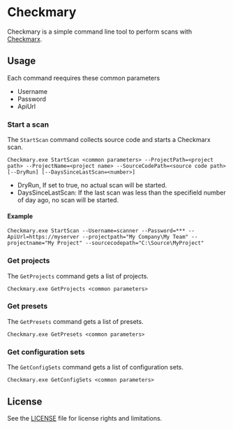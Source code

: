 # Checkmary

Checkmary is a simple command line tool to perform scans with [Checkmarx](https://www.checkmarx.com).

## Usage

Each command reequires these common parameters

* Username
* Password
* ApiUrl

### Start a scan

The `StartScan` command collects source code and starts a Checkmarx scan.

    Checkmary.exe StartScan <common parameters> --ProjectPath=<project path> --ProjectName=<project name> --SourceCodePath=<source code path> [--DryRun] [--DaysSinceLastScan=<number>]

* DryRun, If set to true, no actual scan will be started.
* DaysSinceLastScan: If the last scan was less than the specifield number of day ago, no scan will be started.

#### Example

    Checkmary.exe StartScan --Username=scanner --Password=*** --ApiUrl=https://myserver --projectpath="My Company\My Team" --projectname="My Project" --sourcecodepath="C:\Source\MyProject"

### Get projects

The `GetProjects` command gets a list of projects.

    Checkmary.exe GetProjects <common parameters>

### Get presets

The `GetPresets` command gets a list of presets.

    Checkmary.exe GetPresets <common parameters>

### Get configuration sets

The `GetConfigSets` command gets a list of configuration sets.

    Checkmary.exe GetConfigSets <common parameters>

## License

See the [LICENSE](LICENSE.md) file for license rights and limitations.